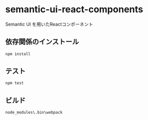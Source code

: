 # semantic-ui-react-components
Semantic UI を用いたReactコンポーネント

## 依存関係のインストール
```sh
npm install
```

## テスト
```sh
npm test
```

## ビルド
```sh
node_modules\.bin\webpack
```
